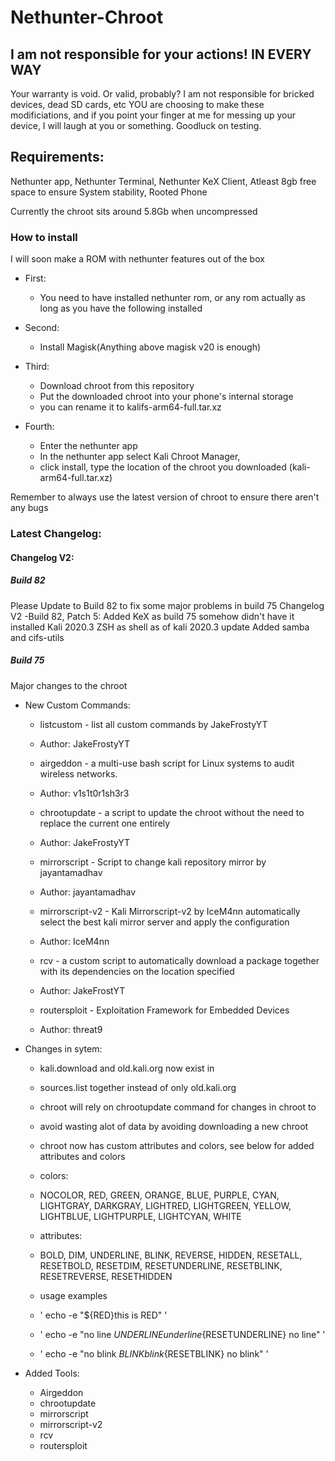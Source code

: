 # Nethunter-Chroot
 ## I am not responsible for your actions! IN EVERY WAY ##
Your warranty is void. Or valid, probably?
I am not responsible for bricked devices, dead SD cards, etc
YOU are choosing to make these modificiations, and if
you point your finger at me for messing up your device, I will laugh at you or something.
Goodluck on testing.

## Requirements: ##
Nethunter app,
Nethunter Terminal,
Nethunter KeX Client,
Atleast 8gb free space to ensure System stability,
Rooted Phone

Currently the chroot sits around 5.8Gb when uncompressed

###      How to install     ###
I will soon make a ROM with nethunter features out of the box

- First:
  - You need to have installed nethunter rom, or any rom actually as long as you have the following installed

- Second:
  - Install Magisk(Anything above magisk v20 is enough)

- Third:
  - Download chroot from this repository
  - Put the downloaded chroot into your phone's internal storage
  - you can rename it to kalifs-arm64-full.tar.xz

- Fourth:
  - Enter the nethunter app
  - In the nethunter app select Kali Chroot Manager,
  - click install, type the location of the chroot you downloaded (kali-arm64-full.tar.xz)

Remember to always use the latest version of chroot to ensure there aren't any bugs
### Latest Changelog: ###

#### Changelog V2: ####

##### Build 82 #####
Please Update to Build 82 to fix some major problems in build 75
Changelog V2
-Build 82, Patch 5:
Added KeX as build 75 somehow didn't have it installed
Kali 2020.3
ZSH as shell as of kali 2020.3 update
Added samba and cifs-utils

##### Build 75 #####
Major changes to the chroot

 - New Custom Commands:

   - listcustom - list all custom commands by JakeFrostyYT
    - Author: JakeFrostyYT

   - airgeddon - a multi-use bash script for Linux systems to audit wireless networks.
    - Author: v1s1t0r1sh3r3

   - chrootupdate - a script to update the chroot without the need to replace the current one entirely
    - Author: JakeFrostyYT

   - mirrorscript - Script to change kali repository mirror by jayantamadhav
    - Author: jayantamadhav

   - mirrorscript-v2 - Kali Mirrorscript-v2 by IceM4nn automatically select the best kali mirror server and apply the configuration
    - Author: IceM4nn

   - rcv - a custom script to automatically download a package together with its dependencies on the location specified
    - Author: JakeFrostYT

   - routersploit - Exploitation Framework for Embedded Devices
    - Author: threat9

- Changes in sytem:

   - kali.download and old.kali.org now exist in
   - sources.list together instead of only old.kali.org

   - chroot will rely on chrootupdate command for changes in chroot to
   - avoid wasting alot of data by avoiding downloading a new chroot

   - chroot now has custom attributes and colors, see below for added attributes and colors

    - colors:
     - NOCOLOR, RED, GREEN, ORANGE, BLUE, PURPLE, CYAN, LIGHTGRAY, DARKGRAY, LIGHTRED, LIGHTGREEN, YELLOW, LIGHTBLUE, LIGHTPURPLE, LIGHTCYAN, WHITE
     - attributes:
     - BOLD, DIM, UNDERLINE, BLINK, REVERSE, HIDDEN, RESETALL, RESETBOLD, RESETDIM, RESETUNDERLINE, RESETBLINK, RESETREVERSE, RESETHIDDEN

     - usage examples
     - ' echo -e "${RED}this is RED" '
     - ' echo -e "no line ${UNDERLINE}underline${RESETUNDERLINE} no line" '
     - ' echo -e "no blink ${BLINK}blink${RESETBLINK} no blink" '

- Added Tools:
  - Airgeddon
  - chrootupdate
  - mirrorscript
  - mirrorscript-v2
  - rcv
  - routersploit
